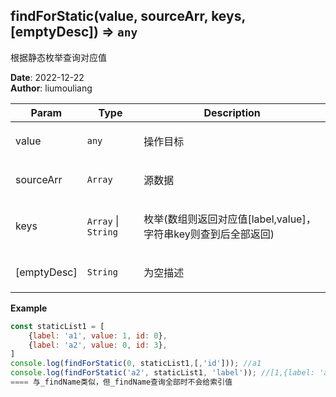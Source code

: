 ## findForStatic(value, sourceArr, keys, [emptyDesc]) ⇒ <code>any</code>
<p>根据静态枚举查询对应值</p>

**Date**: 2022-12-22  
**Author**: liumouliang  

| Param | Type | Description |
| --- | --- | --- |
| value | <code>any</code> | <p>操作目标</p> |
| sourceArr | <code>Array</code> | <p>源数据</p> |
| keys | <code>Array</code> \| <code>String</code> | <p>枚举(数组则返回对应值[label,value]，字符串key则查到后全部返回)</p> |
| [emptyDesc] | <code>String</code> | <p>为空描述</p> |

**Example**  
```javascript
const staticList1 = [
    {label: 'a1', value: 1, id: 0},
    {label: 'a2', value: 0, id: 3},
]
console.log(findForStatic(0, staticList1,[,'id'])); //a1
console.log(findForStatic('a2', staticList1, 'label')); //[1,{label: 'a2', value: 0, id: 3}]
==== 与_findName类似，但_findName查询全部时不会给索引值
```
